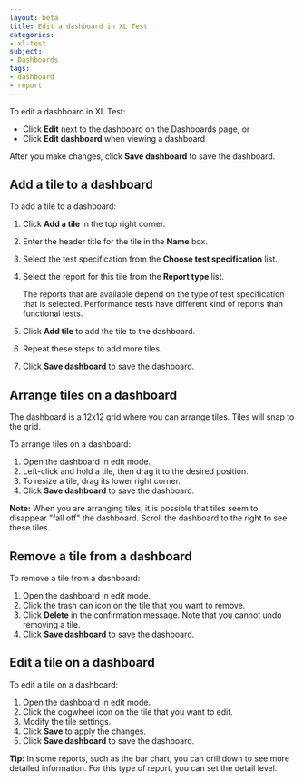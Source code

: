 ```yaml
---
layout: beta
title: Edit a dashboard in XL Test
categories:
- xl-test
subject:
- Dashboards
tags:
- dashboard
- report
---
```


To edit a dashboard in XL Test:

* Click **Edit** next to the dashboard on the Dashboards page, or
* Click **Edit dashboard** when viewing a dashboard

After you make changes, click **Save dashboard** to save the dashboard.

## Add a tile to a dashboard

To add a tile to a dashboard:

1. Click **Add a tile** in the top right corner.
2. Enter the header title for the tile in the **Name** box.
3. Select the test specification from the **Choose test specification** list.
4. Select the report for this tile from the **Report type** list.

	The reports that are available depend on the type of test specification that is selected. Performance tests have different kind of reports than functional tests.
	
5. Click **Add tile** to add the tile to the dashboard.
6. Repeat these steps to add more tiles.
7. Click **Save dashboard** to save the dashboard.

## Arrange tiles on a dashboard

The dashboard is a 12x12 grid where you can arrange tiles. Tiles will snap to the grid.

To arrange tiles on a dashboard:

1. Open the dashboard in edit mode.
2. Left-click and hold a tile, then drag it to the desired position.
3. To resize a tile, drag its lower right corner.
4. Click **Save dashboard** to save the dashboard.

**Note:** When you are arranging tiles, it is possible that tiles seem to disappear "fall off" the dashboard. Scroll the dashboard to the right to see these tiles.

## Remove a tile from a dashboard

To remove a tile from a dashboard:

1. Open the dashboard in edit mode.
2. Click the trash can icon on the tile that you want to remove.
3. Click **Delete** in the confirmation message. Note that you cannot undo removing a tile.
4. Click **Save dashboard** to save the dashboard.

## Edit a tile on a dashboard

To edit a tile on a dashboard:

1. Open the dashboard in edit mode.
2. Click the cogwheel icon on the tile that you want to edit.
3. Modify the tile settings.
4. Click **Save** to apply the changes.
5. Click **Save dashboard** to save the dashboard.

**Tip:** In some reports, such as the bar chart, you can drill down to see more detailed information. For this type of report, you can set the detail level.
